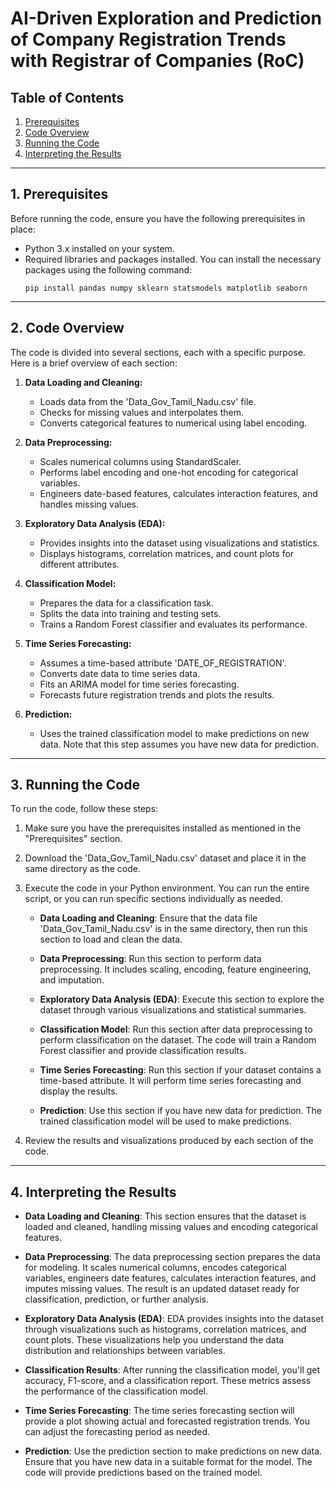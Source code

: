 # AI-Driven Exploration and Prediction of Company Registration Trends with Registrar of Companies (RoC)

## Table of Contents
1. [Prerequisites](#prerequisites)
2. [Code Overview](#code-overview)
3. [Running the Code](#running-the-code)
4. [Interpreting the Results](#interpreting-the-results)

---

## 1. Prerequisites <a name="prerequisites"></a>

Before running the code, ensure you have the following prerequisites in place:

- Python 3.x installed on your system.
- Required libraries and packages installed. You can install the necessary packages using the following command:
  ```
  pip install pandas numpy sklearn statsmodels matplotlib seaborn
  ```

---

## 2. Code Overview <a name="code-overview"></a>

The code is divided into several sections, each with a specific purpose. Here is a brief overview of each section:

1. **Data Loading and Cleaning:**
   - Loads data from the 'Data_Gov_Tamil_Nadu.csv' file.
   - Checks for missing values and interpolates them.
   - Converts categorical features to numerical using label encoding.

2. **Data Preprocessing:**
   - Scales numerical columns using StandardScaler.
   - Performs label encoding and one-hot encoding for categorical variables.
   - Engineers date-based features, calculates interaction features, and handles missing values.

3. **Exploratory Data Analysis (EDA):**
   - Provides insights into the dataset using visualizations and statistics.
   - Displays histograms, correlation matrices, and count plots for different attributes.

4. **Classification Model:**
   - Prepares the data for a classification task.
   - Splits the data into training and testing sets.
   - Trains a Random Forest classifier and evaluates its performance.

5. **Time Series Forecasting:**
   - Assumes a time-based attribute 'DATE_OF_REGISTRATION'.
   - Converts date data to time series data.
   - Fits an ARIMA model for time series forecasting.
   - Forecasts future registration trends and plots the results.

6. **Prediction:**
   - Uses the trained classification model to make predictions on new data. Note that this step assumes you have new data for prediction.

---

## 3. Running the Code <a name="running-the-code"></a>

To run the code, follow these steps:

1. Make sure you have the prerequisites installed as mentioned in the "Prerequisites" section.

2. Download the 'Data_Gov_Tamil_Nadu.csv' dataset and place it in the same directory as the code.

3. Execute the code in your Python environment. You can run the entire script, or you can run specific sections individually as needed.

   - **Data Loading and Cleaning**: Ensure that the data file 'Data_Gov_Tamil_Nadu.csv' is in the same directory, then run this section to load and clean the data.

   - **Data Preprocessing**: Run this section to perform data preprocessing. It includes scaling, encoding, feature engineering, and imputation.

   - **Exploratory Data Analysis (EDA)**: Execute this section to explore the dataset through various visualizations and statistical summaries.

   - **Classification Model**: Run this section after data preprocessing to perform classification on the dataset. The code will train a Random Forest classifier and provide classification results.

   - **Time Series Forecasting**: Run this section if your dataset contains a time-based attribute. It will perform time series forecasting and display the results.

   - **Prediction**: Use this section if you have new data for prediction. The trained classification model will be used to make predictions.

4. Review the results and visualizations produced by each section of the code.

---

## 4. Interpreting the Results <a name="interpreting-the-results"></a>

- **Data Loading and Cleaning**: This section ensures that the dataset is loaded and cleaned, handling missing values and encoding categorical features.

- **Data Preprocessing**: The data preprocessing section prepares the data for modeling. It scales numerical columns, encodes categorical variables, engineers date features, calculates interaction features, and imputes missing values. The result is an updated dataset ready for classification, prediction, or further analysis.

- **Exploratory Data Analysis (EDA)**: EDA provides insights into the dataset through visualizations such as histograms, correlation matrices, and count plots. These visualizations help you understand the data distribution and relationships between variables.

- **Classification Results**: After running the classification model, you'll get accuracy, F1-score, and a classification report. These metrics assess the performance of the classification model.

- **Time Series Forecasting**: The time series forecasting section will provide a plot showing actual and forecasted registration trends. You can adjust the forecasting period as needed.

- **Prediction**: Use the prediction section to make predictions on new data. Ensure that you have new data in a suitable format for the model. The code will provide predictions based on the trained model.

